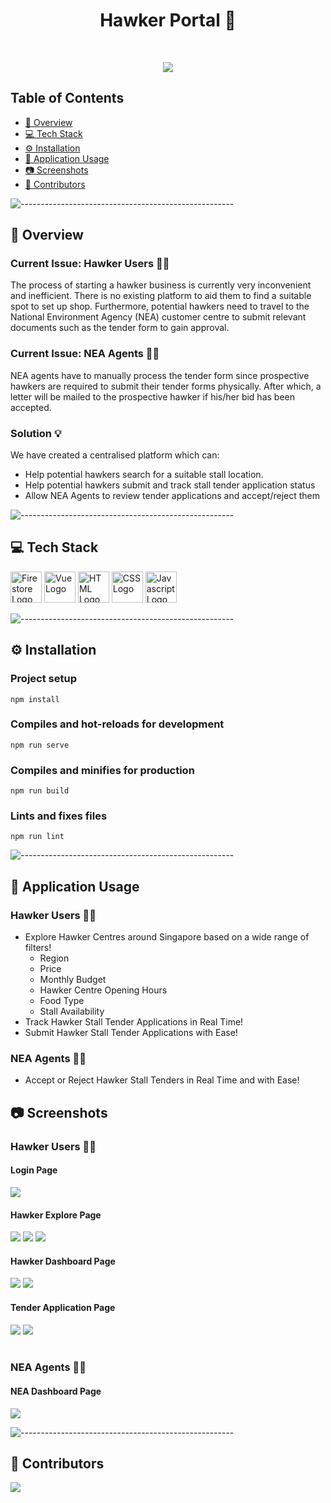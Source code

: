 <h1 align="center"> Hawker Portal 🍴</h1> <br>
<p align="center">
  <img src="src/assets/loginbackground.jpg">
</p>
<p align="center">

</p>

## Table of Contents

- [📝 Overview](#-overview)
- [💻 Tech Stack](#-tech-stack)
- [⚙️ Installation](#%EF%B8%8F-installation)
- [🎯 Application Usage](#-application-usage)
- [📷 Screenshots ](#-screenshots)
- [🌚 Contributors](#-contributors)

![-----------------------------------------------------](https://raw.githubusercontent.com/andreasbm/readme/master/assets/lines/rainbow.png)

## 📝 Overview

### Current Issue: Hawker Users 👨‍🍳

The process of starting a hawker business is currently very inconvenient and inefficient. There is no existing platform to aid them to find a suitable spot to set up shop. Furthermore, potential hawkers need to travel to the National Environment Agency (NEA) customer centre to submit relevant documents such as the tender form to gain approval.

### Current Issue: NEA Agents 👨‍💼

NEA agents have to manually process the tender form since prospective hawkers are required to submit their tender forms physically. After which, a letter will be mailed to the prospective hawker if his/her bid has been accepted.

### Solution 💡

We have created a centralised platform which can:

<ul>
  <li>Help potential hawkers search for a suitable stall location.</li>
  <li>Help potential hawkers submit and track stall tender application status</li>
  <li>Allow NEA Agents to review tender applications and accept/reject them</li>
</ul>

![-----------------------------------------------------](https://raw.githubusercontent.com/andreasbm/readme/master/assets/lines/rainbow.png)

## 💻 Tech Stack

<img src="https://github.com/devicons/devicon/blob/master/icons/firebase/firebase-plain.svg" alt="Firestore Logo" width="50" height="50"/> <img src="https://github.com/devicons/devicon/blob/master/icons/vuejs/vuejs-original.svg" alt="Vue Logo" width="50" height="50"/> <img src="https://github.com/devicons/devicon/blob/master/icons/html5/html5-original.svg" alt="HTML Logo" width="50" height="50"/> <img src="https://github.com/devicons/devicon/blob/master/icons/css3/css3-original.svg" alt="CSS Logo" width="50" height="50"/> <img src="https://github.com/devicons/devicon/blob/master/icons/javascript/javascript-original.svg" alt="Javascript Logo" width="50" height="50"/>

![-----------------------------------------------------](https://raw.githubusercontent.com/andreasbm/readme/master/assets/lines/rainbow.png)

## ⚙️ Installation

### Project setup

```
npm install
```

### Compiles and hot-reloads for development

```
npm run serve
```

### Compiles and minifies for production

```
npm run build
```

### Lints and fixes files

```
npm run lint
```

![-----------------------------------------------------](https://raw.githubusercontent.com/andreasbm/readme/master/assets/lines/rainbow.png)

## 🎯 Application Usage

### Hawker Users 👨‍🍳

<ul>
  <li>Explore Hawker Centres around Singapore based on a wide range of filters!
    <ul>
      <li>Region</li>
      <li>Price</li>
      <li>Monthly Budget</li>
      <li>Hawker Centre Opening Hours</li>
      <li>Food Type</li>
      <li>Stall Availability</li>
    </ul>
  </li>
  <li>Track Hawker Stall Tender Applications in Real Time!</li>
  <li>Submit Hawker Stall Tender Applications with Ease!</li>
</ul>

### NEA Agents 👨‍💼

<ul>
  <li>Accept or Reject Hawker Stall Tenders in Real Time and with Ease!</li>
</ul>

## 📷 Screenshots

### Hawker Users 👨‍🍳

#### Login Page

<img src="src/assets/App_SS/login_page.PNG">
<br/>

#### Hawker Explore Page

<img src="src/assets/App_SS/hawker_explore.PNG">
<img src="src/assets/App_SS/hawker_explore_filters.PNG">
<img src="src/assets/App_SS/hawker_explore_walkthrough.PNG">
<br/>

#### Hawker Dashboard Page

<img src="src/assets/App_SS/hawker_dashboard.PNG">
<img src="src/assets/App_SS/hawker_dashboard_overlay.PNG">
<br/>

#### Tender Application Page

<img src="src/assets/App_SS/tender_form.PNG">
<img src="src/assets/App_SS/tender_form_dropdowns.PNG">
<br/>
<br/>

### NEA Agents 👨‍💼

#### NEA Dashboard Page

<img src="src/assets/App_SS/nea_dashboard.PNG">
<br/>

![-----------------------------------------------------](https://raw.githubusercontent.com/andreasbm/readme/master/assets/lines/rainbow.png)

## 🌚 Contributors

<a href="https://github.com/Buwoo/BT3103-Grp8/graphs/contributors">
  <img src="https://contrib.rocks/image?repo=Buwoo/BT3103-Grp8" />
</a>
